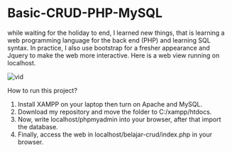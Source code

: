 # Basic-CRUD-PHP-MySQL
while waiting for the holiday to end, I learned new things, that is learning a web programming language for the back end (PHP) and learning SQL syntax. In practice, I also use bootstrap for a fresher appearance and Jquery to make the web more interactive. Here is a web view running on localhost.

![vid](https://user-images.githubusercontent.com/66185022/105671987-9ba6f580-5f1e-11eb-8e7d-6066f62c3bc0.gif)

How to run this project?
1. Install XAMPP on your laptop then turn on Apache and MySQL.
2. Download my repository and move the folder to C:/xampp/htdocs.
3. Now, write localhost/phpmyadmin into your browser, after that import the database.
4. Finally, access the web in localhost/belajar-crud/index.php in your browser.
